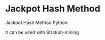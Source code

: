 Jackpot Hash Method
===================

Jackpot Hash Method Python

It can be used with Stratum-mining 


